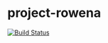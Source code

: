 # project-rowena
[![Build Status](https://travis-ci.com/nati22/project-rowena.svg?branch=master)](https://travis-ci.com/nati22/project-rowena)